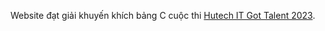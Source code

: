 Website đạt giải khuyến khích bảng C cuộc thi [Hutech IT Got Talent 2023](https://itgottalent.hutech.edu.vn/).
